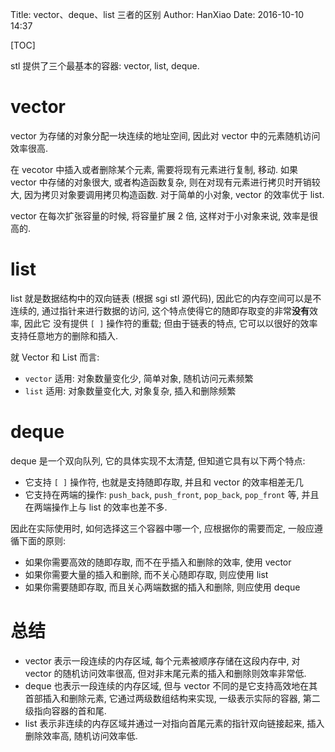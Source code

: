 Title: vector、deque、list 三者的区别
Author: HanXiao
Date: 2016-10-10 14:37

[TOC]

stl 提供了三个最基本的容器: vector, list, deque.

# vector
vector 为存储的对象分配一块连续的地址空间, 因此对 vector 中的元素随机访问效率很高.

在 vecotor 中插入或者删除某个元素, 需要将现有元素进行复制, 移动. 如果 vector 中存储的对象很大, 或者构造函数复杂, 则在对现有元素进行拷贝时开销较大, 因为拷贝对象要调用拷贝构造函数. 对于简单的小对象, vector 的效率优于 list.

vector 在每次扩张容量的时候, 将容量扩展 2 倍, 这样对于小对象来说, 效率是很高的.

# list
list 就是数据结构中的双向链表 (根据 sgi stl 源代码), 因此它的内存空间可以是不连续的, 通过指针来进行数据的访问, 这个特点使得它的随即存取变的非常**没有**效率, 因此它
没有提供 `[ ]` 操作符的重载; 但由于链表的特点, 它可以以很好的效率支持任意地方的删除和插入.

就 Vector 和 List 而言:

- `vector` 适用: 对象数量变化少, 简单对象, 随机访问元素频繁
- `list` 适用: 对象数量变化大, 对象复杂, 插入和删除频繁

# deque
deque 是一个双向队列, 它的具体实现不太清楚, 但知道它具有以下两个特点:

- 它支持 `[ ]` 操作符, 也就是支持随即存取, 并且和 vector 的效率相差无几
- 它支持在两端的操作: `push_back`, `push_front`, `pop_back`, `pop_front` 等, 并且在两端操作上与 list 的效率也差不多.

因此在实际使用时, 如何选择这三个容器中哪一个, 应根据你的需要而定, 一般应遵循下面的原则:

- 如果你需要高效的随即存取, 而不在乎插入和删除的效率, 使用 vector
- 如果你需要大量的插入和删除, 而不关心随即存取, 则应使用 list
- 如果你需要随即存取, 而且关心两端数据的插入和删除, 则应使用 deque

# 总结
- vector 表示一段连续的内存区域, 每个元素被顺序存储在这段内存中, 对 vector 的随机访问效率很高, 但对非末尾元素的插入和删除则效率非常低.
- deque 也表示一段连续的内存区域, 但与 vector 不同的是它支持高效地在其首部插入和删除元素, 它通过两级数组结构来实现, 一级表示实际的容器, 第二级指向容器的首和尾.
- list 表示非连续的内存区域并通过一对指向首尾元素的指针双向链接起来, 插入删除效率高, 随机访问效率低.
